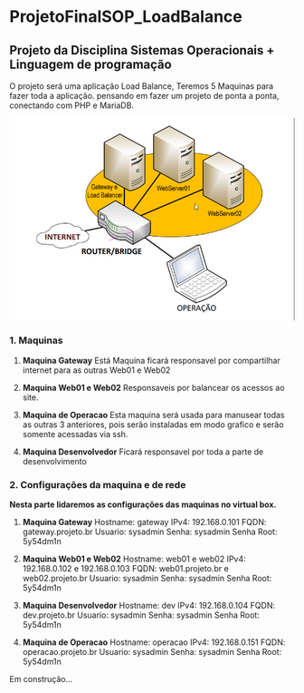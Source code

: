 # ProjetoFinalSOP_LoadBalance
## Projeto da Disciplina Sistemas Operacionais + Linguagem de programação

O projeto será uma aplicação Load Balance, Teremos 5 Maquinas para fazer toda a aplicação. pensando em fazer um projeto de ponta a ponta, conectando com PHP e MariaDB.

![Alt ou título da imagem](/2021-12-16%2019_33_21-Calculadora.png)

### 1. Maquinas

1. **Maquina Gateway**
   Está Maquina ficará responsavel por compartilhar internet para as outras Web01 e Web02
2. **Maquina Web01 e Web02** 
    Responsaveis por balancear os acessos ao site. 

3. **Maquina de Operacao**
   Esta maquina será usada para manusear todas as outras 3 anteriores, pois serão instaladas em modo grafico e serão somente acessadas via ssh. 

4. **Maquina Desenvolvedor**
    Ficará responsavel por toda a parte de desenvolvimento 

### 2. Configurações da maquina e de rede

**Nesta parte lidaremos as configurações das maquinas no virtual box.**

1. **Maquina Gateway**
    Hostname: gateway
    IPv4: 192.168.0.101
    FQDN: gateway.projeto.br
    Usuario: sysadmin
    Senha: sysadmin
    Senha Root: 5y54dm1n
    <br>
   
2. **Maquina Web01 e Web02** 
    Hostname: web01 e web02
    IPv4: 192.168.0.102 e 192.168.0.103
    FQDN: web01.projeto.br e web02.projeto.br
    Usuario: sysadmin
    Senha: sysadmin
    Senha Root: 5y54dm1n
    <br>

3. **Maquina Desenvolvedor**
    Hostname: dev
    IPv4: 192.168.0.104
    FQDN: dev.projeto.br
    Usuario: sysadmin
    Senha: sysadmin
    Senha Root: 5y54dm1n
    <br>

4. **Maquina de Operacao**
    Hostname: operacao
    IPv4: 192.168.0.151
    FQDN: operacao.projeto.br
    Usuario: sysadmin
    Senha: sysadmin
    Senha Root: 5y54dm1n
    <br> 













Em construção...





